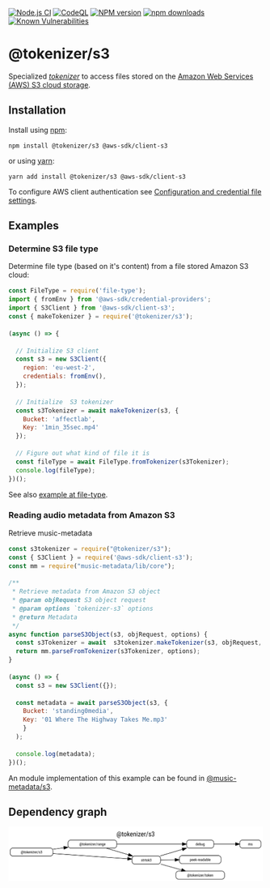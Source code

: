 [![Node.js CI](https://github.com/Borewit/tokenizer-s3/actions/workflows/nodejs-ci.yml/badge.svg?branch=master)](https://github.com/Borewit/tokenizer-s3/actions/workflows/nodejs-ci.yml)
[![CodeQL](https://github.com/Borewit/tokenizer-s3/actions/workflows/github-code-scanning/codeql/badge.svg?branch=master)](https://github.com/Borewit/tokenizer-s3/actions/workflows/github-code-scanning/codeql)
[![NPM version](https://img.shields.io/npm/v/@tokenizer/s3.svg)](https://npmjs.org/package/@tokenizer/s3)
[![npm downloads](https://img.shields.io/npm/dm/@tokenizer/s3.svg)](https://npmcharts.com/compare/@tokenizer/s3,@tokenizer/range,streaming-http-token-reader?start=300)
[![Known Vulnerabilities](https://snyk.io/test/github/Borewit/tokenizer-s3/badge.svg?targetFile=package.json)](https://snyk.io/test/github/Borewit/tokenizer-s3?targetFile=package.json)

# @tokenizer/s3
Specialized [_tokenizer_](https://github.com/Borewit/strtok3#tokenizer) to access files stored on the  [Amazon Web Services (AWS) S3 cloud storage](https://docs.aws.amazon.com/AmazonS3/latest/dev/Welcome.html).

## Installation

Install using [npm](https://www.npmjs.com/get-npm):
```shell script
npm install @tokenizer/s3 @aws-sdk/client-s3
```

or using [yarn](https://yarnpkg.com/):
```shell script
yarn add install @tokenizer/s3 @aws-sdk/client-s3
```

To configure AWS client authentication see [Configuration and credential file settings](https://docs.aws.amazon.com/cli/latest/userguide/cli-configure-files.html).

## Examples

### Determine S3 file type

Determine file type (based on it's content) from a file stored Amazon S3 cloud:
```js
const FileType = require('file-type');
import { fromEnv } from '@aws-sdk/credential-providers';
import { S3Client } from '@aws-sdk/client-s3';
const { makeTokenizer } = require('@tokenizer/s3');

(async () => {

  // Initialize S3 client
  const s3 = new S3Client({
    region: 'eu-west-2',
    credentials: fromEnv(),
  });

  // Initialize  S3 tokenizer
  const s3Tokenizer = await makeTokenizer(s3, {
    Bucket: 'affectlab',
    Key: '1min_35sec.mp4'
  });

  // Figure out what kind of file it is
  const fileType = await FileType.fromTokenizer(s3Tokenizer);
  console.log(fileType);
})();
```

See also [example at file-type](https://github.com/sindresorhus/file-type#filetypefromtokenizertokenizer).

### Reading audio metadata from Amazon S3 

Retrieve music-metadata 
```js
const s3tokenizer = require("@tokenizer/s3");
const { S3Client } = require('@aws-sdk/client-s3');
const mm = require("music-metadata/lib/core");

/**
 * Retrieve metadata from Amazon S3 object
 * @param objRequest S3 object request
 * @param options `tokenizer-s3` options
 * @return Metadata
 */
async function parseS3Object(s3, objRequest, options) {
  const s3Tokenizer = await  s3tokenizer.makeTokenizer(s3, objRequest, options);
  return mm.parseFromTokenizer(s3Tokenizer, options);
}

(async () => {
  const s3 = new S3Client({});

  const metadata = await parseS3Object(s3, {
    Bucket: 'standing0media',
    Key: '01 Where The Highway Takes Me.mp3'
    }
  );

  console.log(metadata);
})();
```

An module implementation of this example can be found in [@music-metadata/s3](https://github.com/Borewit/music-metadata-s3).

## Dependency graph

![dependency graph](doc/dependency.svg)
